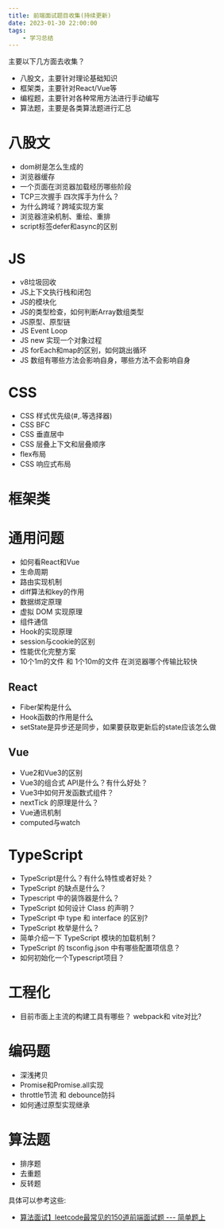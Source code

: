 ```yaml
---
title: 前端面试题目收集(持续更新)
date: 2023-01-30 22:00:00
tags:
    - 学习总结
---
```


主要以下几方面去收集？

- 八股文，主要针对理论基础知识
- 框架类，主要针对React/Vue等
- 编程题，主要针对各种常用方法进行手动编写
- 算法题，主要是各类算法题进行汇总

<!-- more -->

# 八股文

- dom树是怎么生成的
- 浏览器缓存
- 一个页面在浏览器加载经历哪些阶段
- TCP三次握手 四次挥手为什么？
- 为什么跨域？跨域实现方案
- 浏览器渲染机制、重绘、重排
- script标签defer和async的区别

# JS

- v8垃圾回收
- JS上下文执行栈和闭包
- JS的模块化
- JS的类型检查，如何判断Array数组类型
- JS原型、原型链
- JS Event Loop
- JS new 实现一个对象过程
- JS forEach和map的区别，如何跳出循环
- JS 数组有哪些方法会影响自身，哪些方法不会影响自身

# CSS

- CSS 样式优先级(#,.等选择器)
- CSS BFC
- CSS 垂直居中
- CSS 层叠上下文和层叠顺序
- flex布局
- CSS 响应式布局


# 框架类

# 通用问题
- 如何看React和Vue
- 生命周期
- 路由实现机制
- diff算法和key的作用
- 数据绑定原理
- 虚拟 DOM 实现原理
- 组件通信
- Hook的实现原理
- session与cookie的区别
- 性能优化完整方案
- 10个1m的文件 和 1个10m的文件 在浏览器哪个传输比较快

## React

- Fiber架构是什么
- Hook函数的作用是什么
- setState是异步还是同步，如果要获取更新后的state应该怎么做

## Vue

- Vue2和Vue3的区别
- Vue3的组合式 API是什么？有什么好处？
- Vue3中如何开发函数式组件？
- nextTick 的原理是什么？
- Vue通讯机制
- computed与watch


# TypeScript

- TypeScript是什么？有什么特性或者好处？
- TypeScript 的缺点是什么？
- Typescript 中的装饰器是什么？
- TypeScript 如何设计 Class 的声明？
- TypeScript 中 type 和 interface 的区别?
- TypeScript 枚举是什么？
- 简单介绍一下 TypeScript 模块的加载机制？
- TypeScript 的 tsconfig.json 中有哪些配置项信息？
- 如何初始化一个Typescript项目？

# 工程化

- 目前市面上主流的构建工具有哪些？ webpack和 vite对比?


# 编码题

- 深浅拷贝
- Promise和Promise.all实现 
- throttle节流 和 debounce防抖
- 如何通过原型实现继承

# 算法题

- 排序题
- 去重题
- 反转题
  
具体可以参考这些:

- [算法面试】leetcode最常见的150道前端面试题 --- 简单题上](https://juejin.cn/post/6987320619394138148)